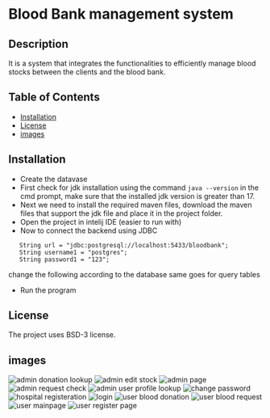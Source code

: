 # Blood Bank management system

## Description
It is a system that integrates the functionalities to efficiently manage blood stocks between the clients and the blood bank.

## Table of Contents
- [Installation](#installation)
- [License](#license)
- [images](#images)
 

## Installation
- Create the datavase
- First check for jdk installation using the command ```java --version``` in the cmd prompt, make sure that the installed jdk version is greater than 17.
- Next we need to install the required maven files, download the maven files that support the jdk file and place it in the project folder.
- Open the project in intelij IDE (easier to run with)
- Now to connect the backend using JDBC
```
   String url = "jdbc:postgresql://localhost:5433/bloodbank";
   String username1 = "postgres";
   String password1 = "123";
```
change the following according to the database same goes for query tables 

- Run the program

## License
The project uses BSD-3 license.

## images
![admin donation lookup](https://github.com/user-attachments/assets/4457ee64-ceac-4019-8946-44e23fe0495b)
![admin edit stock](https://github.com/user-attachments/assets/df6fe374-40f7-49a0-a92d-b0074fdc8992)
![admin page](https://github.com/user-attachments/assets/526ea7d2-2650-44ba-9af4-1fb1823d2689)
![admin request check](https://github.com/user-attachments/assets/f6607191-13e2-4328-b09b-bc61662de9b2)
![admin user profile lookup](https://github.com/user-attachments/assets/14325b66-c2c5-43c6-9e53-b338ad6b459c)
![change password](https://github.com/user-attachments/assets/fd7eb51b-aebb-479e-b27a-e442bf08ce62)
![hospital registeration](https://github.com/user-attachments/assets/a9bca34a-f82d-48c3-b1e0-3b86110d581d)
![login](https://github.com/user-attachments/assets/9d42471c-4017-4b98-ae75-f6c90226798e)
![user blood donation](https://github.com/user-attachments/assets/9a946358-06f8-4da0-9319-ce5921dfd8ce)
![user blood request](https://github.com/user-attachments/assets/67ca2084-c72e-4b1f-b698-62286eba76ee)
![user mainpage](https://github.com/user-attachments/assets/669dc9fd-93e2-4a6f-8582-7f19da5982cb)
![user register page](https://github.com/user-attachments/assets/938e747f-c705-4a94-984c-95554780f7d7)

